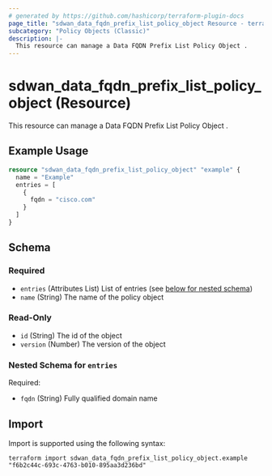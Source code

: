 ```yaml
---
# generated by https://github.com/hashicorp/terraform-plugin-docs
page_title: "sdwan_data_fqdn_prefix_list_policy_object Resource - terraform-provider-sdwan"
subcategory: "Policy Objects (Classic)"
description: |-
  This resource can manage a Data FQDN Prefix List Policy Object .
---
```


# sdwan_data_fqdn_prefix_list_policy_object (Resource)

This resource can manage a Data FQDN Prefix List Policy Object .

## Example Usage

```terraform
resource "sdwan_data_fqdn_prefix_list_policy_object" "example" {
  name = "Example"
  entries = [
    {
      fqdn = "cisco.com"
    }
  ]
}
```

<!-- schema generated by tfplugindocs -->
## Schema

### Required

- `entries` (Attributes List) List of entries (see [below for nested schema](#nestedatt--entries))
- `name` (String) The name of the policy object

### Read-Only

- `id` (String) The id of the object
- `version` (Number) The version of the object

<a id="nestedatt--entries"></a>
### Nested Schema for `entries`

Required:

- `fqdn` (String) Fully qualified domain name

## Import

Import is supported using the following syntax:

```shell
terraform import sdwan_data_fqdn_prefix_list_policy_object.example "f6b2c44c-693c-4763-b010-895aa3d236bd"
```
